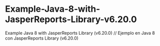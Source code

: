 # Example-Java-8-with-JasperReports-Library-v6.20.0
Example Java 8 with JasperReports Library (v6.20.0) // Ejemplo en Java 8 con JasperReports Library (v6.20.0)
